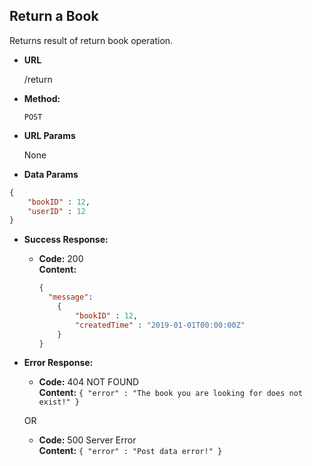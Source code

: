 **Return a Book**
----
  Returns result of return book operation.

* **URL**

  /return

* **Method:**

  `POST`
  
*  **URL Params**

    None

*  **Data Params**

  ```json
  {
      "bookID" : 12,
      "userID" : 12
  }
  ```

* **Success Response:**

  * **Code:** 200 <br />
    **Content:** 
    ```json
    {
      "message":
        { 
            "bookID" : 12,
            "createdTime" : "2019-01-01T00:00:00Z"
        }
    }
    ```
* **Error Response:**

  * **Code:** 404 NOT FOUND <br />
    **Content:** `{ "error" : "The book you are looking for does not exist!" }`

  OR

  * **Code:** 500 Server Error <br />
    **Content:** `{ "error" : "Post data error!" }`
